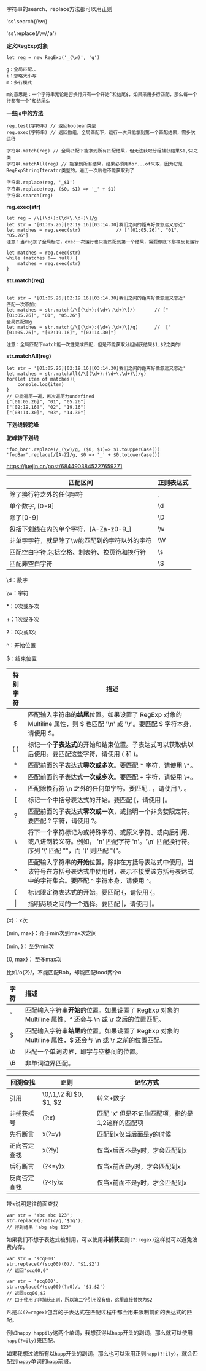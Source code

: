 字符串的search、replace方法都可以用正则

'ss'.search(/\w/)

'ss'.replace(/\w/,'a')



**定义RegExp对象**

```
let reg = new RegExp('_(\w)', 'g')

g：全局匹配、、
i：忽略大小写
m：多行模式

m的意思是：一个字符串无论是否换行只有一个开始^和结尾$，如果采用多行匹配，那么每一个行都有一个^和结尾$。
```



**一些js中的方法**

```
reg.test(字符串) // 返回boolean类型
reg.exec(字符串) // 返回数组，全局匹配下，运行一次只能拿到第一个匹配结果，需多次运行

字符串.match(reg) // 全局匹配下能拿到所有匹配结果，但无法获取分组捕获结果$1,$2之类
字符串.matchAll(reg) // 能拿到所有结果，结果必须用for...of来取，因为它是RegExpStringIterator类型的，遍历一次后也不能获取到了

字符串.replace(reg, '_$1')
字符串.replace(reg, ($0, $1) => '_' + $1)
字符串.search(reg)
```



**reg.exec(str)**

```
let reg = /\[(\d+):(\d+\.\d+)\]/g
let str = '[01:05.26][02:19.16][03:14.30]我们之间的距离好像忽远又忽近'
let matches = reg.exec(str)             // ["[01:05.26]", "01", "05.26"]
注意：当reg加了全局标志，exec一次运行也只能匹配到第一个结果，需要像底下那样反复运行

let matches = reg.exec(str)
while (matches !== null) {
    matches = reg.exec(str)
}
```



**str.match(reg)**

```

let str = '[01:05.26][02:19.16][03:14.30]我们之间的距离好像忽远又忽近'
匹配一次不加g
let matches = str.match(/\[(\d+):(\d+\.\d+)\]/)       // ["[01:05.26]", "01", "05.26"]
全局匹配加g
let matches = str.match(/\[(\d+):(\d+\.\d+)\]/g)      //  ["[01:05.26]", "[02:19.16]", "[03:14.30]"]

注意：全局匹配下match能一次性完成匹配，但是不能获取分组捕获结果$1,$2之类的!
```



**str.matchAll(reg)**

```
let str = '[01:05.26][02:19.16][03:14.30]我们之间的距离好像忽远又忽近'
let matches = str.matchAll(/\[(\d+):(\d+\.\d+)\]/g) 
for(let item of matches){
	console.log(item)
}
// 只能遍历一遍，再次遍历为undefined
["[01:05.26]", "01", "05.26"]
["[02:19.16]", "02", "19.16"]
["[03:14.30]", "03", "14.30"]
```





**下划线转驼峰**

**驼峰转下划线**

```
'foo_bar'.replace(/_(\w)/g, ($0, $1)=> $1.toUpperCase())
'fooBar'.replace(/[A-Z]/g, $0 => '_' + $0.toLowerCase())
```



https://juejin.cn/post/6844903845227659271

| 匹配区间                                       | 正则表达式 |
| ---------------------------------------------- | ---------- |
| 除了换行符之外的任何字符                       | .          |
| 单个数字, [0-9]                                | \d         |
| 除了[0-9]                                      | \D         |
| 包括下划线在内的单个字符，[A-Za-z0-9_]         | \w         |
| 非单字字符，就是除了\w能匹配到的字符以外的字符 | \W         |
| 匹配空白字符,包括空格、制表符、换页符和换行符  | \s         |
| 匹配非空白字符                                 | \S         |

\d：数字

\w：字符



*：0次或多次

+：1次或多次

?：0次或1次

^：开始位置

$：结束位置

| 特别字符 | 描述                                                         |
| :------: | ------------------------------------------------------------ |
|    $     | 匹配输入字符串的**结尾**位置。如果设置了 RegExp 对象的 Multiline 属性，则 $ 也匹配 '\n' 或 '\r'。要匹配 $ 字符本身，请使用 \$。 |
|   ( )    | 标记一个**子表达式**的开始和结束位置。子表达式可以获取供以后使用。要匹配这些字符，请使用 \( 和 \)。 |
|    *     | 匹配前面的子表达式**零次或多次**。要匹配 * 字符，请使用 \\*。 |
|    +     | 匹配前面的子表达式**一次或多次**。要匹配 + 字符，请使用 \\+。 |
|    .     | 匹配除换行符 \n 之外的任何单字符。要匹配 . ，请使用 \\. 。    |
|    [     | 标记一个中括号表达式的开始。要匹配 [，请使用 \[。            |
|    ?     | 匹配前面的子表达式**零次或一次**，或指明一个非贪婪限定符。要匹配 ? 字符，请使用 \?。 |
|    \     | 将下一个字符标记为或特殊字符、或原义字符、或向后引用、或八进制转义符。例如， 'n' 匹配字符 'n'。'\n' 匹配换行符。序列 '\\' 匹配 "\"，而 '\(' 则匹配 "("。 |
|    ^     | 匹配输入字符串的**开始**位置，除非在方括号表达式中使用，当该符号在方括号表达式中使用时，表示不接受该方括号表达式中的字符集合。要匹配 ^ 字符本身，请使用 \^。 |
|    {     | 标记限定符表达式的开始。要匹配 {，请使用 \{。                |
|    \|    | 指明两项之间的一个选择。要匹配 \|，请使用 \|。               |

{x}：x次 

{min, max}：介于min次到max次之间 

{min, }：至少min次 

{0, max}： 至多max次

比如/o{2}/，不能匹配Bob，却能匹配food两个o



| 字符 | 描述                                                         |
| :--- | :----------------------------------------------------------- |
| ^    | 匹配输入字符串**开始**的位置。如果设置了 RegExp 对象的 Multiline 属性，^ 还会与 \n 或 \r 之后的位置匹配。 |
| $    | 匹配输入字符串**结尾**的位置。如果设置了 RegExp 对象的 Multiline 属性，$ 还会与 \n 或 \r 之前的位置匹配。 |
| \b   | 匹配一个单词边界，即字与空格间的位置。                       |
| \B   | 非单词边界匹配。                                             |





| 回溯查找     | 正则                   | 记忆方式                                           |
| ------------ | ---------------------- | -------------------------------------------------- |
| 引用         | \0,\1,\2 和 $0, $1, $2 | 转义+数字                                          |
| 非捕获括号   | (?:x)                  | 匹配 'x' 但是不记住匹配项，指的是$1,$2这样的匹配项 |
| 先行断言     | x(?=y)                 | 匹配到x仅当后面是y的时候                           |
| 正向否定查找 | x(?!y)                 | 仅当x后面不是y时，才会匹配到x                      |
| 后行断言     | (?<=y)x                | 仅当x前面是y时，才会匹配到x                        |
| 反向否定查找 | (?<!y)x                | 仅当x前面不是y时，才会匹配到x                      |



带<说明是往前面查找



```
var str = 'abc abc 123';
str.replace(/(ab)c/g,'$1g');
// 得到结果 'abg abg 123'
```

如果我们不想子表达式被引用，可以使用**非捕获**正则`(?:regex)`这样就可以避免浪费内存。

```
var str = 'scq000'
str.replace(/(scq00)(0)/, '$1,$2')
// 返回"scq00,0"

var str = 'scq000'.
str.replace(/(scq00)(?:0)/, '$1,$2')
// 返回scq00,$2
// 由于使用了非捕获正则，所以第二个引用没有值，这里直接替换为$2
```





凡是以`(?=regex)`包含的子表达式在匹配过程中都会用来限制前面的表达式的匹配。

例如`happy happily`这两个单词，我想获得以`happ`开头的副词，那么就可以使用`happ(?=ily)`来匹配。

如果我想过滤所有以`happ`开头的副词，那么也可以采用正则`happ(?!ily)`，就会匹配到`happy`单词的`happ`前缀。


